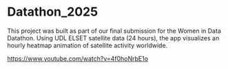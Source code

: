 # Datathon_2025
This project was built as part of our final submission for the Women in Data Datathon. Using UDL ELSET satellite data (24 hours), the app visualizes an hourly heatmap animation of satellite activity worldwide.


https://www.youtube.com/watch?v=4f0hoNrbE1o
